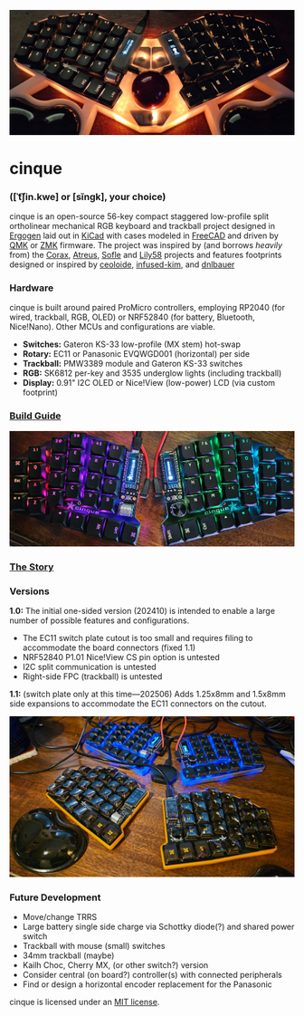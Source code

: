 ![cinique keyboard with trackball](images/cinque0042.jpg)
# cinque 
### (\[ˈt͡ʃin.kwe\] or \[sĭngk\], your choice)
cinque is an open-source 56-key compact staggered low-profile split ortholinear 
mechanical RGB keyboard and trackball project 
designed in [Ergogen](https://ergogen.xyz/)
laid out in [KiCad](https://www.kicad.org/)
with cases modeled in [FreeCAD](https://www.freecad.org/)
and driven by [QMK](https://qmk.fm/)
or [ZMK](https://zmk.dev/)
firmware. 
The project was inspired by (and borrows *heavily* from) the
[Corax](https://github.com/dnlbauer/corax-keyboard), 
[Atreus](https://atreus.technomancy.us/),
[Sofle](https://josefadamcik.github.io/SofleKeyboard/) and 
[Lily58](https://github.com/kata0510/Lily58) projects
and features footprints designed or inspired by [ceoloide](https://github.com/ceoloide/ergogen-footprints),
[infused-kim](https://github.com/infused-kim/kb_ergogen_fp),
and [dnlbauer](https://github.com/dnlbauer/corax-keyboard/tree/main/corax56/ergogen/footprints)

### Hardware
cinque is built around paired ProMicro controllers,
employing RP2040 (for wired, trackball, RGB, OLED)
or NRF52840 (for battery, Bluetooth, Nice!Nano).
Other MCUs and configurations are viable.
- **Switches:** Gateron KS-33 low-profile (MX stem) hot-swap
- **Rotary:** EC11 or Panasonic EVQWGD001 (horizontal) per side
- **Trackball:** PMW3389 module and Gateron KS-33 switches 
- **RGB:** SK6812 per-key and 3535 underglow lights (including trackball)
- **Display:** 0.91" I2C OLED or Nice!View (low-power) LCD (via custom footprint)

### [Build Guide](build.md)

![cinque keyboard RGB Test](images/cinque0015.jpg)

### [The Story](story.md)

### Versions
**1.0:**
The initial one-sided version (202410) is intended to enable a large number of possible features
and configurations.
- The EC11 switch plate cutout is too small and requires filing to accommodate the board connectors (fixed 1.1)
- NRF52840 P1.01 Nice!View CS pin option is untested
- I2C split communication is untested
- Right-side FPC (trackball) is untested

**1.1:**
(switch plate only at this time&mdash;202506)
Adds 1.25x8mm and 1.5x8mm side expansions to accommodate the EC11 connectors on the cutout.

![cinque in minimal cases](images/cinque0017.jpg)

### Future Development
- Move/change TRRS
- Large battery single side charge via Schottky diode(?) and shared power switch 
- Trackball with mouse (small) switches
- 34mm trackball (maybe)
- Kailh Choc, Cherry MX, (or other switch?) version
- Consider central (on board?) controller(s) with connected peripherals
- Find or design a horizontal encoder replacement for the Panasonic

cinque is licensed under an [MIT license](LICENSE).
